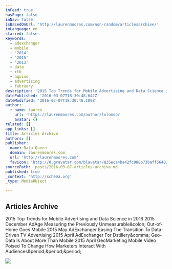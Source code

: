 ```yaml
---
inFeed: true
hasPage: false
inNav: false
isBasedOnUrl: 'http://laurenmoores.com/non-random/articlesarchive/'
inLanguage: en
starred: false
keywords:
  - adexchanger
  - mobile
  - '2014'
  - '2015'
  - '2013'
  - data
  - rtb
  - aquino
  - advertising
  - february
description: '2015 Top Trends for Mobile Advertising and Data Science in 2016 2015 December AdAge Measuring the Previously Unmeasurable: Out-of-Home Goes Mobile 2015 May AdExchanger Easing The Transition To Data-Driven TV Advertising 2015 April AdExchanger For Dstillery, Geo-Data Is About More Than Mobile 2015 April GeoMarketing Mobile Video Poised To Change How Marketers Interact With Audiences...'
datePublished: '2016-03-07T18:30:48.642Z'
dateModified: '2016-03-07T18:30:46.109Z'
author:
  - name: lauren
    url: 'https://laurenmoores.com/author/lolomoo/'
    avatar: {}
related: []
app_links: []
title: Articles Archive
authors: []
publisher:
  name: Data Queen
  domain: laurenmoores.com
  url: 'http://laurenmoores.com'
  favicon: 'http://0.gravatar.com/blavatar/835eca4ba42fc988b73baff56402eb81?s=16'
sourcePath: _posts/2016-03-07-articles-archive.md
published: true
_context: 'http://schema.org'
_type: MediaObject

---
```

<article style=""><h1>Articles Archive</h1><p>2015 Top Trends for Mobile Advertising and Data Science in 2016 2015 December AdAge Measuring the Previously Unmeasurable&amp;colon; Out-of-Home Goes Mobile 2015 May AdExchanger Easing The Transition To Data-Driven TV Advertising 2015 April AdExchanger For Dstillery&amp;comma; Geo-Data Is About More Than Mobile 2015 April GeoMarketing Mobile Video Poised To Change How Marketers Interact With Audiences&amp;period;&amp;period;&amp;period;</p><img src="http://0.gravatar.com/blavatar/e67c84e397602d503c710c29c0cade4f?s=200&amp;ts=1457375182" /></article>